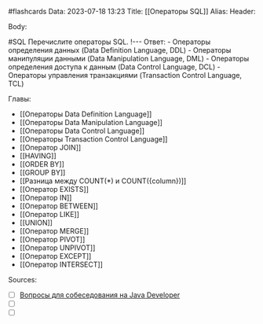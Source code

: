 #flashcards
Data: 2023-07-18 13:23
Title: [[Операторы SQL]]
Alias:
Header:




Body:



#SQL 
Перечислите операторы SQL.
!---
Ответ:
	- Операторы определения данных (Data Definition Language, DDL)
	- Операторы манипуляции данными (Data Manipulation Language, DML)
	- Операторы определения доступа к данным (Data Control Language, DCL)
	- Операторы управления транзакциями (Transaction Control Language, TCL)
<!--SR:!2023-11-02,7,350-->




Главы:
- [[Операторы Data Definition Language]]
- [[Операторы Data Manipulation Language]]
- [[Операторы Data Control Language]]
- [[Операторы Transaction Control Language]]
- [[Оператор JOIN]]
- [[HAVING]]
- [[ORDER BY]]
- [[GROUP BY]]
- [[Разница между COUNT(*) и COUNT({column})]]
- [[Оператор EXISTS]]
- [[Оператор IN]]
- [[Оператор BETWEEN]]
- [[Оператор LIKE]]
- [[UNION]]
- [[Оператор MERGE]]
- [[Оператор PIVOT]]
- [[Оператор UNPIVOT]]
- [[Оператор EXCEPT]]
- [[Оператор INTERSECT]]


Sources:
- [ ] [Вопросы для собеседования на Java Developer](https://github.com/enhorse/java-interview/blob/master/README.md#%D0%9E%D0%9E%D0%9F)
- [ ] []()
- [ ] []()
